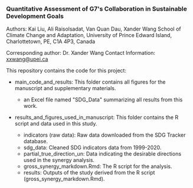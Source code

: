 ### Quantitative Assessment of G7's Collaboration in Sustainable Development Goals

Authors: Kai Liu, Ali Raisolsadat, Van Quan Dau, Xander Wang
School of Climate Change and Adaptation, 
University of Prince Edward Island, 
Charlottetown, PE, C1A 4P3,
Canada

Corresponding author: Dr. Xander Wang
Contact Information: xxwang@upei.ca

This repository contains the code for this project:

- main_code_and_results: This folder contains all figures for the manuscript and supplementary materials.
  - an Excel file named "SDG_Data" summarizing all results from this work.

- results_and_figures_used_in_manuscript: This folder contains the R script and data used in this study.
  - indicators (raw data): Raw data downloaded from the SDG Tracker database.
  - sdg_data: Cleaned SDG indicators data from 1999-2020.
  - partial_true_direction_un: Data indicating the desirable directions used in the synergy analysis.
  - gross_synergy_markdown.Rmd: The R script for the analysis.
  - results: Outputs of the study derived from the R script (gross_synergy_markdown.Rmd).
